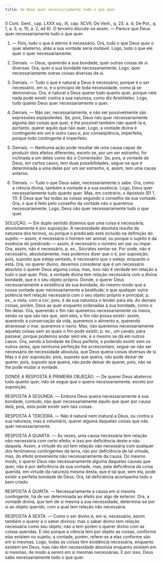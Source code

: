 ```yaml
---
title: Se Deus quer necessariamente tudo o que quer
---
```


(I Cont. Gent., cap. LXXX sq.; III, cap. XCVII; De Verit., q. 23, a. 4; De Pot., q. 1, a. 5; q. 10, a. 2, ad 6).
  O terceiro discute-se assim. — Parece que Deus quer necessariamente tudo o que quer.  

1. — Pois, tudo o que é eterno é necessário. Ora, tudo o que Deus quer o quer abeterno, aliás a sua vontade seria mutável. Logo, tudo o que ele quer o quer necessariamente.  

2. Demais. — Deus, querendo a sua bondade, quer outras coisas de si diversas. Ora, quer a sua bondade necessariamente. Logo, quer necessariamente outras coisas diversas de si.  

3. Demais. — Tudo o que é natural a Deus é necessário, porque é o ser necessário, em si, e o princípio de toda necessidade, como já se demonstrou. Ora, é natural a Deus querer tudo quanto quer, porque nele nada pode existir contra a sua natureza, como diz Aristóteles. Logo, tudo quanto Deus quer necessariamente o quer.  

4. Demais. — Não ser, necessariamente, e não ser possivelmente são expressões eqüipolentes. Se, pois, Deus não quer necessariamente alguma das coisas que quer, é lhe possível também não querê-la e, portanto, querer aquilo que não quer. Logo, a vontade divina é contingente em um e outro caso e, por conseqüência, imperfeita, porque todo contingente é imperfeito.  

5. Demais. — Nenhuma ação pode resultar de uma causa capaz de produzir dois efeitos diferentes, exceto se, por um ser estranho, for inclinada a um deles como diz o Comentador. Se, pois, a vontade de Deus, em certos casos, tem duas possibilidades, segue-se que é determinada a uma delas por um ser estranho, e, assim, tem uma causa anterior.  

6. Demais. — Tudo o que Deus sabe, necessariamente o sabe. Ora, como a ciência divina, também a vontade é a sua essência. Logo, Deus quer necessariamente tudo quanto quer.  Mas, em contrário, o Apóstolo (Ef 1, 11): É Deus que faz todas as coisas segundo o conselho da sua vontade. Ora, o que é feito pelo conselho da vontade não o queremos necessariamente. Logo, Deus não quer necessariamente tudo o que quer.  

SOLUÇÃO. — Em duplo sentido dizemos que uma coisa é necessária; absolutamente e por suposição. A necessidade absoluta resulta da natureza dos termos, ou porque o predicado está incluído na definição do sujeito — assim, é necessário o homem ser animal; ou porque o sujeito é da essência do predicado — assim, é necessário o número ser par ou ímpar. Ora, assim, não é necessário, p. ex., Sócrates sentar-se. Por onde, não é necessário, absolutamente, mas podemos dizer que o é, por suposição; pois, suposto que esteja sentado, é necessário que o esteja, enquanto o está. Ora, no querer divino, devemos considerar que é um necessário absoluto o querer Deus alguma coisa; mas, isso não é verdade em relação a tudo o que quer. Pois, a vontade divina tem relação necessária com a divina bondade, que é o seu objeto próprio. Donde, o querer Deus necessariamente a existência da sua bondade, do mesmo modo que a nossa vontade quer necessariamente a beatitude; e que qualquer outra potência tem relação necessária com o seu objeto próprio e principal, p. ex., a vista, com a cor; pois, é da sua natureza o tender para ela. As demais coisas, porém, Deus as quer enquanto ordenadas à sua bondade, como o fim delas. Ora, querendo o fim não queremos necessariamente os meios, senão os que são tais que, sem eles, o fim não possa existir: assim, querendo a conservação da vida, queremos o alimento e, querendo atravessar o mar, queremos o navio. Mas, não queremos necessariamente aquelas coisas sem as quais o fim pode existir; p. ex., um cavalo, para passear, porque podemos andar sem ele; e o mesmo se dá em outros casos. Ora, sendo a bondade de Deus perfeita, e podendo existir sem os outros seres, que nenhuma perfeição lhe acrescentam, segue-se não ser necessário de necessidade absoluta, que Deus queira coisas diversas de si. Mas o é por suposição; pois, suposto que queira, não pode deixar de querer, pois, suposto que queira, não pode deixar de querer, pois, não se lhe pode mudar a vontade.  

DONDE A RESPOSTA À PRIMEIRA OBJEÇÃO. — De querer Deus abeterno tudo quanto quer, não se segue que o queira necessariamente, exceto por suposição.  

RESPOSTA À SEGUNDA. — Embora Deus queira necessariamente a sua bondade, contudo, não quer necessariamente aquilo que quer por causa dela, pois, esta pode existir sem tais coisas.  

RESPOSTA À TERCEIRA. — Não é natural nem inatural a Deus, ou contra a sua natureza, mas é voluntário, querer alguma daquelas coisas que não quer necessariamente.  

RESPOSTA À QUARTA. — Às vezes, uma causa necessária tem relação não-necessária com certo efeito; e isso por deficiência deste e não daquela. Assim, a virtude do sol tem relação não necessária com qualquer dos fenômenos contingentes da terra, não por deficiência de tal virtude, mas, do efeito proveniente não necessariamente da causa. Do mesmo modo, o querer Deus não necessariamente alguma daquelas causas que quer, não é por deficiência da sua vontade, mas, pela deficiência da coisa querida, em virtude da natureza mesma desta, que é tal que, sem ela, pode existir a perfeita bondade de Deus. Ora, tal deficiência acompanha todo o bem criado.  

RESPOSTA À QUINTA. — Necessariamente a causa em si mesma contingente, há de ser determinada ao efeito por algo de exterior. Ora, a vontade divina, que tem de si mesma a sua necessidade, determina-se por si ao objeto querido, com a qual tem relação não necessária.  

RESPOSTA À SEXTA. — Como o ser divino é, em si, necessário, assim também o querer e o saber divinos; mas o saber divino tem relação necessária como seu objeto; não a tem porém o querer divino com as coisas queridas. E isto porque a ciência tem por objeto as coisas, conforme elas existem no sujeito; a vontade, porém, refere-se a elas conforme são em si mesmas. Logo, todas as coisas têm existência necessária, enquanto existem em Deus, mas não têm necessidade absoluta enquanto existem em si mesmas, de modo a serem em si mesmas necessárias. E por isso, Deus sabe necessariamente tudo o que quer.